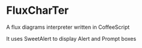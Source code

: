 # FluxCharTer
A flux diagrams interpreter written in CoffeeScript

It uses SweetAlert to display Alert and Prompt boxes
